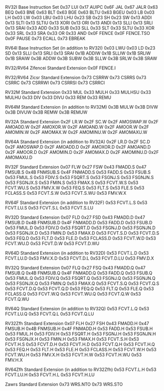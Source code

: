 RV32I Base Instruction Set
0x37 LUI
0x17 AUIPC
0x6F JAL
0x67 JALR
0x63 BEQ
0x63 BNE
0x63 BLT
0x63 BGE
0x63 BLTU
0x63 BGEU
0x03 LB
0x03 LH
0x03 LW
0x03 LBU
0x03 LHU
0x23 SB
0x23 SH
0x23 SW
0x13 ADDI
0x13 SLTI
0x13 SLTIU
0x13 XORI
0x13 ORI
0x13 ANDI
0x13 SLLI
0x13 SRLI
0x13 SRAI
0x33 ADD
0x33 SUB
0x33 SLL
0x33 SLT
0x33 SLTU
0x33 XOR
0x33 SRL
0x33 SRA
0x33 OR
0x33 AND
0x0F FENCE
0x0F FENCE.TSO
0x0F PAUSE
0x73 ECALL
0x73 EBREAK


RV64I Base Instruction Set (in addition to RV32I)
0x03 LWU
0x03 LD
0x23 SD
0x13 SLLI
0x13 SRLI
0x13 SRAI
0x1B ADDIW
0x1B SLLIW
0x1B SRLIW
0x1B SRAIW
0x3B ADDW
0x3B SUBW
0x3B SLLW
0x3B SRLW
0x3B SRAW


RV32/RV64 Zifencei Standard Extension
0x0F FENCE.I


RV32/RV64 Zicsr Standard Extension
0x73 CSRRW
0x73 CSRRS
0x73 CSRRC
0x73 CSRRWI
0x73 CSRRSI
0x73 CSRRCI


RV32M Standard Extension
0x33 MUL
0x33 MULH
0x33 MULHSU
0x33 MULHU
0x33 DIV
0x33 DIVU
0x33 REM
0x33 REMU


RV64M Standard Extension (in addition to RV32M)
0x3B MULW
0x3B DIVW
0x3B DIVUW
0x3B REMW
0x3B REMUW


RV32A Standard Extension
0x2F LR.W
0x2F SC.W
0x2F AMOSWAP.W
0x2F AMOADD.W
0x2F AMOXOR.W
0x2F AMOAND.W
0x2F AMOOR.W
0x2F AMOMIN.W
0x2F AMOMAX.W
0x2F AMOMINU.W
0x2F AMOMAXU.W


RV64A Standard Extension (in addition to RV32A)
0x2F LR.D
0x2F SC.D
0x2F AMOSWAP.D
0x2F AMOADD.D
0x2F AMOXOR.D
0x2F AMOAND.D
0x2F AMOOR.D
0x2F AMOMIN.D
0x2F AMOMAX.D
0x2F AMOMINU.D
0x2F AMOMAXU.D


RV32F Standard Extension
0x07 FLW
0x27 FSW
0x43 FMADD.S
0x47 FMSUB.S
0x4B FNMSUB.S
0x4F FNMADD.S
0x53 FADD.S
0x53 FSUB.S
0x53 FMUL.S
0x53 FDIV.S
0x53 FSQRT.S
0x53 FSGNJ.S
0x53 FSGNJN.S
0x53 FSGNJX.S
0x53 FMIN.S
0x53 FMAX.S
0x53 FCVT.W.S
0x53 FCVT.WU.S
0x53 FMV.X.W
0x53 FEQ.S
0x53 FLT.S
0x53 FLE.S
0x53 FCLASS.S
0x53 FCVT.S.W
0x53 FCVT.S.WU
0x53 FMV.W.X


RV64F Standard Extension (in addition to RV32F)
0x53 FCVT.L.S
0x53 FCVT.LU.S
0x53 FCVT.S.L
0x53 FCVT.S.LU


RV32D Standard Extension
0x07 FLD
0x27 FSD
0x43 FMADD.D
0x47 FMSUB.D
0x4B FNMSUB.D
0x4F FNMADD.D
0x53 FADD.D
0x53 FSUB.D
0x53 FMUL.D
0x53 FDIV.D
0x53 FSQRT.D
0x53 FSGNJ.D
0x53 FSGNJN.D
0x53 FSGNJX.D
0x53 FMIN.D
0x53 FMAX.D
0x53 FCVT.S.D
0x53 FCVT.D.S
0x53 FEQ.D
0x53 FLT.D
0x53 FLE.D
0x53 FCLASS.D
0x53 FCVT.W.D
0x53 FCVT.WU.D
0x53 FCVT.D.W
0x53 FCVT.D.WU


RV64D Standard Extension (in addition to RV32D)
0x53 FCVT.L.D
0x53 FCVT.LU.D
0x53 FMV.X.D
0x53 FCVT.D.L
0x53 FCVT.D.LU
0x53 FMV.D.X


RV32Q Standard Extension
0x07 FLQ
0x27 FSQ
0x43 FMADD.Q
0x47 FMSUB.Q
0x4B FNMSUB.Q
0x4F FNMADD.Q
0x53 FADD.Q
0x53 FSUB.Q
0x53 FMUL.Q
0x53 FDIV.Q
0x53 FSQRT.Q
0x53 FSGNJ.Q
0x53 FSGNJN.Q
0x53 FSGNJX.Q
0x53 FMIN.Q
0x53 FMAX.Q
0x53 FCVT.S.Q
0x53 FCVT.Q.S
0x53 FCVT.D.Q
0x53 FCVT.Q.D
0x53 FEQ.Q
0x53 FLT.Q
0x53 FLE.Q
0x53 FCLASS.Q
0x53 FCVT.W.Q
0x53 FCVT.WU.Q
0x53 FCVT.Q.W
0x53 FCVT.Q.WU


RV64Q Standard Extension (in addition to RV32Q)
0x53 FCVT.L.Q
0x53 FCVT.LU.Q
0x53 FCVT.Q.L
0x53 FCVT.Q.LU


RV32Zfh Standard Extension
0x07 FLH
0x27 FSH
0x43 FMADD.H
0x47 FMSUB.H
0x4B FNMSUB.H
0x4F FNMADD.H
0x53 FADD.H
0x53 FSUB.H
0x53 FMUL.H
0x53 FDIV.H
0x53 FSQRT.H
0x53 FSGNJ.H
0x53 FSGNJN.H
0x53 FSGNJX.H
0x53 FMIN.H
0x53 FMAX.H
0x53 FCVT.S.H
0x53 FCVT.H.S
0x53 FCVT.D.H
0x53 FCVT.H.D
0x53 FCVT.Q.H
0x53 FCVT.H.Q
0x53 FEQ.H
0x53 FLT.H
0x53 FLE.H
0x53 FCLASS.H
0x53 FCVT.W.H
0x53 FCVT.WU.H
0x53 FMV.X.H
0x53 FCVT.H.W
0x53 FCVT.H.WU
0x53 FMV.H.X

RV64Zfh Standard Extension (in addition to RV32Zfh)
0x53 FCVT.L.H
0x53 FCVT.LU.H
0x53 FCVT.H.L
0x53 FCVT.H.LU


Zawrs Standard Extension
0x73 WRS.NTO
0x73 WRS.STO